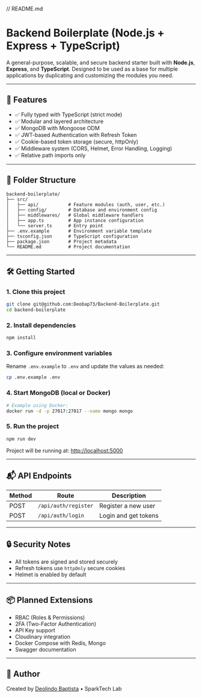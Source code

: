 // README.md

# Backend Boilerplate (Node.js + Express + TypeScript)

A general-purpose, scalable, and secure backend starter built with **Node.js**, **Express**, and **TypeScript**. Designed to be used as a base for multiple applications by duplicating and customizing the modules you need.

---

## 🚀 Features

- ✅ Fully typed with TypeScript (strict mode)
- ✅ Modular and layered architecture
- ✅ MongoDB with Mongoose ODM
- ✅ JWT-based Authentication with Refresh Token
- ✅ Cookie-based token storage (secure, httpOnly)
- ✅ Middleware system (CORS, Helmet, Error Handling, Logging)
- ✅ Relative path imports only

---

## 📁 Folder Structure

```
backend-boilerplate/
├── src/
│   ├── api/           # Feature modules (auth, user, etc.)
│   ├── config/        # Database and environment config
│   ├── middlewares/   # Global middleware handlers
│   ├── app.ts         # App instance configuration
│   └── server.ts      # Entry point
├── .env.example       # Environment variable template
├── tsconfig.json      # TypeScript configuration
├── package.json       # Project metadata
└── README.md          # Project documentation
```

---

## 🛠️ Getting Started

### 1. Clone this project

```bash
git clone git@github.com:Deobap73/Backend-Boilerplate.git
cd backend-boilerplate
```

### 2. Install dependencies

```bash
npm install
```

### 3. Configure environment variables

Rename `.env.example` to `.env` and update the values as needed:

```bash
cp .env.example .env
```

### 4. Start MongoDB (local or Docker)

```bash
# Example using Docker:
docker run -d -p 27017:27017 --name mongo mongo
```

### 5. Run the project

```bash
npm run dev
```

Project will be running at: [http://localhost:5000](http://localhost:5000)

---

## 📬 API Endpoints

| Method | Route                | Description          |
| ------ | -------------------- | -------------------- |
| POST   | `/api/auth/register` | Register a new user  |
| POST   | `/api/auth/login`    | Login and get tokens |

---

## 🔒 Security Notes

- All tokens are signed and stored securely
- Refresh tokens use `httpOnly` secure cookies
- Helmet is enabled by default

---

## 📦 Planned Extensions

- RBAC (Roles & Permissions)
- 2FA (Two-Factor Authentication)
- API Key support
- Cloudinary integration
- Docker Compose with Redis, Mongo
- Swagger documentation

---

## 🧑 Author

Created by [Deolindo Baptista](https://github.com/Deobap73) • SparkTech Lab
